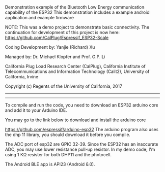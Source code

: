 Demonstration example of the Bluetooth Low Energy communication capability of the ESP32
This demonstration includes a example android application and example firmware 

NOTE:  This was a demo project to demonstrate basic connectivity.  The continuation for development of this project is now here: https://github.com/CalPlug/Espressif_ESP32-Scale

Coding Development by: Yanjie (Richard) Xu

Managed by: Dr. Michael Klopfer and Prof. G.P. Li

California Plug Load Research Center (CalPlug), California Institute of Telecommunications and Information Technology (Calit2), University of California, Irvine

Copyright (c) Regents of the University of California, 2017

***************************************************************************
***************************************************************************

To compile and run the code, you need to download an ESP32 arduino core and add it to your Arduino IDE.

You may go to the link below to download and install the arduino core

https://github.com/espressif/arduino-esp32
The arduino program also uses the dhp 11 library, you should download it before you compile.

The ADC port of esp32 are GPIO 32-39.
Since the ESP32 has an inaccurate ADC, you may use lower resistance pull-up resistor. In my demo code, I'm using 1 KΩ resister for both DHP11 and the photocell.

The Android BLE app is API23 (Android 6.0).

